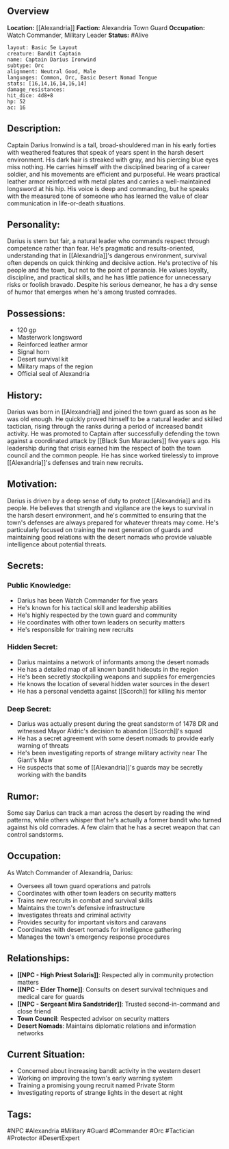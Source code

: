 ## Overview

**Location:** [[Alexandria]]
**Faction:** Alexandria Town Guard
**Occupation:** Watch Commander, Military Leader
**Status:** #Alive

```statblock
layout: Basic 5e Layout
creature: Bandit Captain
name: Captain Darius Ironwind
subtype: Orc
alignment: Neutral Good, Male
languages: Common, Orc, Basic Desert Nomad Tongue
stats: [16,14,16,14,16,14]
damage_resistances:
hit_dice: 4d8+8
hp: 52
ac: 16
```

## Description:

Captain Darius Ironwind is a tall, broad-shouldered man in his early forties with weathered features that speak of years spent in the harsh desert environment. His dark hair is streaked with gray, and his piercing blue eyes miss nothing. He carries himself with the disciplined bearing of a career soldier, and his movements are efficient and purposeful. He wears practical leather armor reinforced with metal plates and carries a well-maintained longsword at his hip. His voice is deep and commanding, but he speaks with the measured tone of someone who has learned the value of clear communication in life-or-death situations.

## Personality:

Darius is stern but fair, a natural leader who commands respect through competence rather than fear. He's pragmatic and results-oriented, understanding that in [[Alexandria]]'s dangerous environment, survival often depends on quick thinking and decisive action. He's protective of his people and the town, but not to the point of paranoia. He values loyalty, discipline, and practical skills, and he has little patience for unnecessary risks or foolish bravado. Despite his serious demeanor, he has a dry sense of humor that emerges when he's among trusted comrades.

## Possessions:

- 120 gp
- Masterwork longsword
- Reinforced leather armor
- Signal horn
- Desert survival kit
- Military maps of the region
- Official seal of Alexandria

## History:

Darius was born in [[Alexandria]] and joined the town guard as soon as he was old enough. He quickly proved himself to be a natural leader and skilled tactician, rising through the ranks during a period of increased bandit activity. He was promoted to Captain after successfully defending the town against a coordinated attack by [[Black Sun Marauders]] five years ago. His leadership during that crisis earned him the respect of both the town council and the common people. He has since worked tirelessly to improve [[Alexandria]]'s defenses and train new recruits.

## Motivation:

Darius is driven by a deep sense of duty to protect [[Alexandria]] and its people. He believes that strength and vigilance are the keys to survival in the harsh desert environment, and he's committed to ensuring that the town's defenses are always prepared for whatever threats may come. He's particularly focused on training the next generation of guards and maintaining good relations with the desert nomads who provide valuable intelligence about potential threats.

## Secrets:

### Public Knowledge:

- Darius has been Watch Commander for five years
- He's known for his tactical skill and leadership abilities
- He's highly respected by the town guard and community
- He coordinates with other town leaders on security matters
- He's responsible for training new recruits

### Hidden Secret:

- Darius maintains a network of informants among the desert nomads
- He has a detailed map of all known bandit hideouts in the region
- He's been secretly stockpiling weapons and supplies for emergencies
- He knows the location of several hidden water sources in the desert
- He has a personal vendetta against [[Scorch]] for killing his mentor

### Deep Secret:

- Darius was actually present during the great sandstorm of 1478 DR and witnessed Mayor Aldric's decision to abandon [[Scorch]]'s squad
- He has a secret agreement with some desert nomads to provide early warning of threats
- He's been investigating reports of strange military activity near The Giant's Maw
- He suspects that some of [[Alexandria]]'s guards may be secretly working with the bandits

## Rumor:

Some say Darius can track a man across the desert by reading the wind patterns, while others whisper that he's actually a former bandit who turned against his old comrades. A few claim that he has a secret weapon that can control sandstorms.

## Occupation:

As Watch Commander of Alexandria, Darius:

- Oversees all town guard operations and patrols
- Coordinates with other town leaders on security matters
- Trains new recruits in combat and survival skills
- Maintains the town's defensive infrastructure
- Investigates threats and criminal activity
- Provides security for important visitors and caravans
- Coordinates with desert nomads for intelligence gathering
- Manages the town's emergency response procedures

## Relationships:

- **[[NPC - High Priest Solaris]]**: Respected ally in community protection matters
- **[[NPC - Elder Thorne]]**: Consults on desert survival techniques and medical care for guards
- **[[NPC - Sergeant Mira Sandstrider]]**: Trusted second-in-command and close friend
- **Town Council**: Respected advisor on security matters
- **Desert Nomads**: Maintains diplomatic relations and information networks

## Current Situation:

- Concerned about increasing bandit activity in the western desert
- Working on improving the town's early warning system
- Training a promising young recruit named Private Storm
- Investigating reports of strange lights in the desert at night

## Tags:

#NPC #Alexandria #Military #Guard #Commander #Orc #Tactician #Protector #DesertExpert

